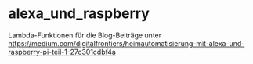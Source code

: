 # alexa_und_raspberry
Lambda-Funktionen für die Blog-Beiträge unter https://medium.com/digitalfrontiers/heimautomatisierung-mit-alexa-und-raspberry-pi-teil-1-27c301cdbf4a
